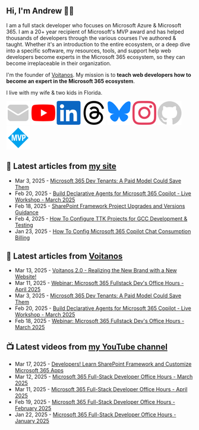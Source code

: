 ## Hi, I'm Andrew 👋🏼

I am a full stack developer who focuses on Microsoft Azure & Microsoft 365. I am a 20+ year recipient of Microsoft's MVP award and has helped thousands of developers through the various courses I've authored & taught. Whether it's an introduction to the entire ecosystem, or a deep dive into a specific software, my resources, tools, and support help web developers become experts in the Microsoft 365 ecosystem, so they can become irreplaceable in their organization.

I'm the founder of [Voitanos](https://www.voitanos.io). My mission is to **teach web developers how to become an expert in the Microsoft 365 ecosystem**.

I live with my wife & two kids in Florida.

[![](./images/mail.svg)](https://newsletter.voitanos.io) 
[![](./images/youtube.svg)](https://andrewconnell.social/youtube) 
[![](./images/linkedin.svg)](https://andrewconnell.social/linkedin) 
[![](./images/threads.svg)](https://andrewconnell.social/threads) 
[![](./images/bluesky.svg)](https://andrewconnell.social/bluesky) 
[![](./images/instagram.svg)](andrewconnell.social/instagram) 
[![](./images/github.svg)](andrewconnell.social/github) 
[![](./images/mvp.svg)](andrewconnell.social/mvp) 

## 📘 Latest articles from [my site](https://www.andrewconnell.com/)
<!-- MYBLOG-POST-LIST:START -->
- Mar 3, 2025 - [Microsoft 365 Dev Tenants: A Paid Model Could Save Them](https://www.voitanos.io/blog/microsoft-365-developer-program-tenants-a-paid-model-could-save-them/?utm_medium=rss&utm_source=andrewconnell.com)
- Feb 20, 2025 - [Build Declarative Agents for Microsoft 365 Copilot - Live Workshop - March 2025](https://www.voitanos.io/blog/announce-build-declarative-agents-microsoft-365-copilot-workshop-202503/?utm_medium=rss&utm_source=andrewconnell.com)
- Feb 18, 2025 - [SharePoint Framework Project Upgrades and Versions Guidance](https://www.voitanos.io/blog/sharepoint-framework-versioning-upgrade-guidance/?utm_medium=rss&utm_source=andrewconnell.com)
- Feb 4, 2025 - [How To Configure TTK Projects for GCC Development &amp; Testing](https://www.voitanos.io/blog/microsoft-teams-toolkit-howto-configure-ttk-projects-for-gcc-development/?utm_medium=rss&utm_source=andrewconnell.com)
- Jan 23, 2025 - [How To Config Microsoft 365 Copilot Chat Consumption Billing](https://www.voitanos.io/blog/microsoft-365-copilot-chat-consumption-billing-howto-configure/?utm_medium=rss&utm_source=andrewconnell.com)<!-- MYBLOG-POST-LIST:END -->

## 📙 Latest articles from [Voitanos](https://www.voitanos.io/blog/)
<!-- VOITANOSBLOG-POST-LIST:START -->
- Mar 13, 2025 - [Voitanos 2.0 - Realizing the New Brand with a New Website!](https://www.voitanos.io/blog/announcing-new-voitanos-website-2025/?utm_medium=rss&utm_source=voitanos.io)
- Mar 11, 2025 - [Webinar: Microsoft 365 Fullstack Dev&#39;s Office Hours - April 2025](https://www.voitanos.io/webinars/microsoft-365-full-stack-office-hours-2025-04-march/?utm_medium=rss&utm_source=voitanos.io)
- Mar 3, 2025 - [Microsoft 365 Dev Tenants: A Paid Model Could Save Them](https://www.voitanos.io/blog/microsoft-365-developer-program-tenants-a-paid-model-could-save-them/?utm_medium=rss&utm_source=voitanos.io)
- Feb 20, 2025 - [Build Declarative Agents for Microsoft 365 Copilot - Live Workshop - March 2025](https://www.voitanos.io/blog/announce-build-declarative-agents-microsoft-365-copilot-workshop-202503/?utm_medium=rss&utm_source=voitanos.io)
- Feb 18, 2025 - [Webinar: Microsoft 365 Fullstack Dev&#39;s Office Hours - March 2025](https://www.voitanos.io/webinars/microsoft-365-full-stack-office-hours-2025-03-march/?utm_medium=rss&utm_source=voitanos.io)<!-- VOITANOSBLOG-POST-LIST:END -->

## 📺 Latest videos from [my YouTube channel](https://www.youtube.com/@andrew_connell)
<!-- VOITANOSYOUTUBE-POST-LIST:START -->
- Mar 17, 2025 - [Developers! Learn SharePoint Framework and Customize Microsoft 365 Apps](https://www.youtube.com/watch?v=Jg7Izqu4mi4)
- Mar 12, 2025 - [Microsoft 365 Full-Stack Developer Office Hours - March 2025](https://www.youtube.com/watch?v=nQxNj5mjdaQ)
- Mar 11, 2025 - [Microsoft 365 Full-Stack Developer Office Hours - April 2025](https://www.youtube.com/watch?v=5U01IUPYk4s)
- Feb 19, 2025 - [Microsoft 365 Full-Stack Developer Office Hours - February 2025](https://www.youtube.com/watch?v=9lKxxVTiotE)
- Jan 22, 2025 - [Microsoft 365 Full-Stack Developer Office Hours - January 2025](https://www.youtube.com/watch?v=-DrtX3USgEs)<!-- VOITANOSYOUTUBE-POST-LIST:END -->
